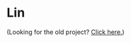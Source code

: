 # Lin

(Looking for the old project? [Click here.](https://github.com/notjustanna/Lin/tree/archive/lin-old))
